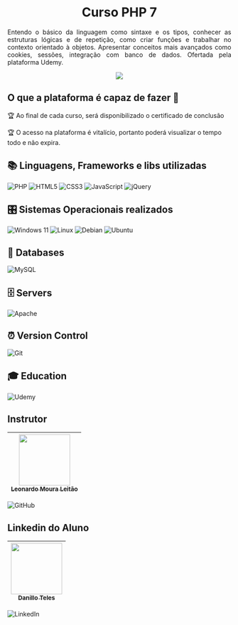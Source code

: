 <h1 align="center"> Curso PHP 7 </h1>
<p align="justify"> Entendo o básico da linguagem como sintaxe e os tipos, conhecer as estruturas lógicas e de repetição, como criar funções e trabalhar no contexto orientado à objetos. Apresentar conceitos mais avançados como cookies, sessões, integração com banco de dados. Ofertada pela plataforma Udemy. </p>

<p align="center"><img src="http://img.shields.io/static/v1?label=STATUS&message=EM%20DESENVOLVIMENTO&color=GREEN&style=for-the-badge"/></p>

## O que a plataforma é capaz de fazer :checkered_flag:
:trophy: Ao final de cada curso, será disponibilizado o certificado de conclusão

:trophy: O acesso na plataforma é vitalício, portanto poderá visualizar o tempo todo e não expira. 

## :books: Linguagens, Frameworks e libs utilizadas 
![PHP](https://img.shields.io/badge/php-%23777BB4.svg?style=for-the-badge&logo=php&logoColor=white)
![HTML5](https://img.shields.io/badge/html5-%23E34F26.svg?style=for-the-badge&logo=html5&logoColor=white)
![CSS3](https://img.shields.io/badge/css3-%231572B6.svg?style=for-the-badge&logo=css3&logoColor=white)
![JavaScript](https://img.shields.io/badge/javascript-%23323330.svg?style=for-the-badge&logo=javascript&logoColor=%23F7DF1E)
![jQuery](https://img.shields.io/badge/jquery-%230769AD.svg?style=for-the-badge&logo=jquery&logoColor=white)
## :control_knobs: Sistemas Operacionais realizados
![Windows 11](https://img.shields.io/badge/Windows%2011-%230079d5.svg?style=for-the-badge&logo=Windows%2011&logoColor=white)
![Linux](https://img.shields.io/badge/Linux-FCC624?style=for-the-badge&logo=linux&logoColor=black)
![Debian](https://img.shields.io/badge/Debian-D70A53?style=for-the-badge&logo=debian&logoColor=white)
![Ubuntu](https://img.shields.io/badge/Ubuntu-E95420?style=for-the-badge&logo=ubuntu&logoColor=white)
## :floppy_disk: Databases
![MySQL](https://img.shields.io/badge/mysql-4479A1.svg?style=for-the-badge&logo=mysql&logoColor=white)
## :file_cabinet: Servers
![Apache](https://img.shields.io/badge/apache-%23D42029.svg?style=for-the-badge&logo=apache&logoColor=white)
## :alarm_clock: Version Control
![Git](https://img.shields.io/badge/git-%23F05033.svg?style=for-the-badge&logo=git&logoColor=white)
## :mortar_board: Education 
![Udemy](https://img.shields.io/badge/Udemy-A435F0?style=for-the-badge&logo=Udemy&logoColor=white)
## Instrutor
[<img src="https://avatars.githubusercontent.com/u/1732820?v=4" width=115 > <br> <sub> Leonardo Moura Leitão </sub>](https://github.com/leonardomleitao) |
| :---: |
![GitHub](https://img.shields.io/badge/github-%23121011.svg?style=for-the-badge&logo=github&logoColor=white)

## Linkedin do Aluno
[<img src="https://media.licdn.com/dms/image/D4D03AQHI20SknUFvqA/profile-displayphoto-shrink_200_200/0/1692528467769?e=1726704000&v=beta&t=YXGoQVzXSESvMXzbRh652tkfY39FgYZX0Pw9RcEVVho" width=115 > <br> <sub> Danillo Teles </sub>](https://www.linkedin.com/in/danilloteles/) |
| :---: |
![LinkedIn](https://img.shields.io/badge/linkedin-%230077B5.svg?style=for-the-badge&logo=linkedin&logoColor=white)
